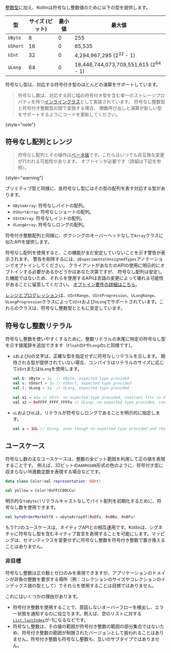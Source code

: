 [//]: # (title: 符号なし整数型)

[整数型](numbers.md#integer-types)に加え、Kotlinは符号なし整数値のために以下の型を提供します。

| 型       | サイズ (ビット) | 最小値 | 最大値                                        |
|----------|-------------|----------|-------------------------------------------------|
| `UByte`  | 8           | 0        | 255                                             |
| `UShort` | 16          | 0        | 65,535                                          |
| `UInt`   | 32          | 0        | 4,294,967,295 (2<sup>32</sup> - 1)              |
| `ULong`  | 64          | 0        | 18,446,744,073,709,551,615 (2<sup>64</sup> - 1) |

符号なし型は、対応する符号付き型のほとんどの演算をサポートしています。

> 符号なし数は、対応する同じ幅の符号付き型を含む単一のストレージプロパティを持つ[インラインクラス](inline-classes.md)として実装されています。
> 符号なし整数型と符号付き整数型の間で変換する場合、
> 関数呼び出しと演算が新しい型をサポートするようにコードを更新してください。
>
{style="note"}

## 符号なし配列とレンジ

> 符号なし配列とその操作は[ベータ版](components-stability.md)です。これらはいつでも非互換な変更が行われる可能性があります。
> オプトインが必要です（詳細は下記を参照）。
>
{style="warning"}

プリミティブ型と同様に、各符号なし型にはその型の配列を表す対応する型があります。

*   `UByteArray`: 符号なしバイトの配列。
*   `UShortArray`: 符号なしショートの配列。
*   `UIntArray`: 符号なしイントの配列。
*   `ULongArray`: 符号なしロングの配列。

符号付き整数配列と同様に、ボクシングのオーバーヘッドなしで`Array`クラスに似たAPIを提供します。

符号なし配列を使用すると、この機能がまだ安定していないことを示す警告が表示されます。
警告を削除するには、`@ExperimentalUnsignedTypes`アノテーションでオプトインしてください。
クライアントがあなたのAPIの使用に明示的にオプトインする必要があるかどうかはあなた次第ですが、
符号なし配列は安定した機能ではないため、それらを使用するAPIは言語の変更によって壊れる可能性があることに留意してください。
[オプトイン要件の詳細はこちら](opt-in-requirements.md)。

[レンジとプログレッション](ranges.md)は、`UIntRange`、`UIntProgression`、`ULongRange`、`ULongProgression`クラスによって`UInt`および`ULong`でサポートされています。これらのクラスは、符号なし整数型とともに安定しています。

## 符号なし整数リテラル

符号なし整数を使いやすくするために、整数リテラルの末尾に特定の符号なし型を示す接尾辞を追加できます（`Float`の`F`や`Long`の`L`と同様です）。

*   `u`および`U`の文字は、正確な型を指定せずに符号なしリテラルを示します。
    期待される型が提供されていない場合、コンパイラはリテラルのサイズに応じて`UInt`または`ULong`を使用します。

    ```kotlin
    val b: UByte = 1u  // UByte, expected type provided
    val s: UShort = 1u // UShort, expected type provided
    val l: ULong = 1u  // ULong, expected type provided
  
    val a1 = 42u // UInt: no expected type provided, constant fits in UInt
    val a2 = 0xFFFF_FFFF_FFFFu // ULong: no expected type provided, constant doesn't fit in UInt
    ```

*   `uL`および`UL`は、リテラルが符号なしロングであることを明示的に指定します。

    ```kotlin
    val a = 1UL // ULong, even though no expected type provided and the constant fits into UInt
    ```

## ユースケース

符号なし数の主なユースケースは、整数の全ビット範囲を利用して正の値を表現することです。
例えば、32ビットの`AARRGGBB`形式の色のように、符号付き型に収まらない16進数定数を表現する場合などです。

```kotlin
data class Color(val representation: UInt)

val yellow = Color(0xFFCC00CCu)
```

明示的な`toByte()`リテラルキャストなしでバイト配列を初期化するために、符号なし数を使用できます。

```kotlin
val byteOrderMarkUtf8 = ubyteArrayOf(0xEFu, 0xBBu, 0xBFu)
```

もう1つのユースケースは、ネイティブAPIとの相互運用です。Kotlinは、シグネチャに符号なし型を含むネイティブ宣言を表現することを可能にします。マッピングは、セマンティクスを変更せずに符号なし整数を符号付き整数で置き換えることはありません。

### 非目標

符号なし整数は正の数とゼロのみを表現できますが、アプリケーションのドメインが非負の整数を要求する場所（例：コレクションのサイズやコレクションのインデックス値の型として）でそれらを使用することは目標ではありません。

これにはいくつかの理由があります。

*   符号付き整数を使用することで、意図しないオーバーフローを検出し、エラー状態を通知するのに役立ちます。例えば、空のリストに対する[`List.lastIndex`](https://kotlinlang.org/api/latest/jvm/stdlib/kotlin.collections/last-index.html)が-1になるなどです。
*   符号なし整数は、その値の範囲が符号付き整数の範囲の部分集合ではないため、符号付き整数の範囲が制限されたバージョンとして扱われることはありません。符号付き整数も符号なし整数も、互いのサブタイプではありません。